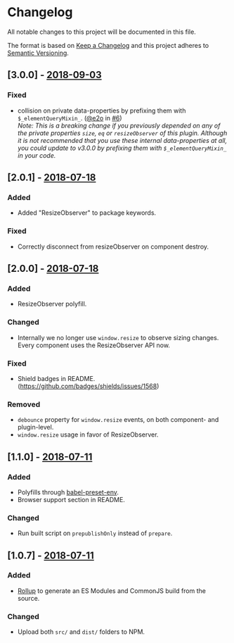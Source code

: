 # Changelog

All notable changes to this project will be documented in this file.

The format is based on [Keep a Changelog](http://keepachangelog.com/en/1.0.0/)
and this project adheres to [Semantic Versioning](http://semver.org/spec/v2.0.0.html).


## [3.0.0] - [2018-09-03](https://github.com/e2o/vue-element-query/releases/tag/v3.0.0)

### Fixed
- collision on private data-properties by prefixing them with `$_elementQueryMixin_`. ([@e2o](https://github.com/e2o) in [#6](https://github.com/e2o/vue-element-query/pull/6))  
_Note: This is a breaking change if you previously depended on any of the private properties `size`, `eq` or `resizeObserver` of this plugin. Although it is not recommended that you use these internal data-properties at all, you could update to v3.0.0 by prefixing them with `$_elementQueryMixin_` in your code._

## [2.0.1] - [2018-07-18](https://github.com/e2o/vue-element-query/releases/tag/v2.0.1)

### Added
- Added "ResizeObserver" to package keywords.

### Fixed
- Correctly disconnect from resizeObserver on component destroy.


## [2.0.0] - [2018-07-18](https://github.com/e2o/vue-element-query/releases/tag/v2.0.0)

### Added
- ResizeObserver polyfill.

### Changed
- Internally we no longer use `window.resize` to observe sizing changes. Every component uses the ResizeObserver API now.

### Fixed
- Shield badges in README. (https://github.com/badges/shields/issues/1568)

### Removed
- `debounce` property for `window.resize` events, on both component- and plugin-level.
- `window.resize` usage in favor of ResizeObserver.


## [1.1.0] - [2018-07-11](https://github.com/e2o/vue-element-query/releases/tag/v1.1.0)

### Added
- Polyfills through [babel-preset-env](https://github.com/babel/babel/tree/master/packages/babel-preset-env).
- Browser support section in README.

### Changed
- Run built script on `prepublishOnly` instead of `prepare`.


## [1.0.7] - [2018-07-11](https://github.com/e2o/vue-element-query/releases/tag/v1.0.7)

### Added
- [Rollup](https://github.com/rollup/rollup) to generate an ES Modules and CommonJS build from the source.

### Changed
- Upload both `src/` and `dist/` folders to NPM.

